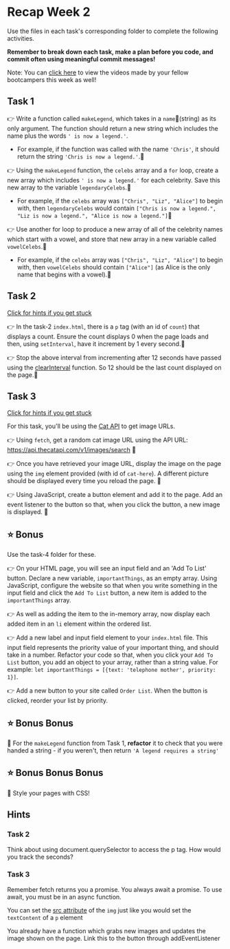 # Recap Week 2

Use the files in each task's corresponding folder to complete the following activities.

**Remember to break down each task, make a plan before you code, and commit often using meaningful commit messages!**

Note: You can [click here](https://docs.google.com/spreadsheets/d/1ZtNGUhP50j8S2Qn1i0VwlHlfYH0QpIs5iVYyGKnl3LU/edit?usp=sharing) to view the videos made by your fellow bootcampers this week as well!

## Task 1

👉 Write a function called `makeLegend`, which takes in a `name`🧩(string) as its only argument. The function should return a new string which includes the name plus the words `' is now a legend.'`.    

- For example, if the function was called with the name `'Chris'`, it should return the string `'Chris is now a legend.'`.🧩 

👉 Using the `makeLegend` function, the `celebs` array and a `for` loop, create a new array which includes `' is now a legend.'` for each celebrity. Save this new array to the variable `legendaryCelebs`.🧩

- For example, if the `celebs` array was `["Chris", "Liz", "Alice"]` to begin with, then `legendaryCelebs` would contain `["Chris is now a legend.", "Liz is now a legend.", "Alice is now a legend."]`🧩

👉 Use another for loop to produce a new array of all of the celebrity names which start with a vowel, and store that new array in a new variable called `vowelCelebs`.🧩

- For example, if the `celebs` array was `["Chris", "Liz", "Alice"]` to begin with, then `vowelCelebs` should contain `["Alice"]` (as Alice is the only name that begins with a vowel).🧩

## Task 2

[Click for hints if you get stuck](#hints)

👉 In the task-2 `index.html`, there is a `p` tag (with an id of `count`) that displays a count. Ensure the count displays 0 when the page loads and then, using `setInterval`, have it increment by 1 every second.🧩

👉 Stop the above interval from incrementing after 12 seconds have passed using the [clearInterval](https://www.w3schools.com/jsref/met_win_clearinterval.asp) function. So 12 should be the last count displayed on the page.🧩

## Task 3

[Click for hints if you get stuck](#hints)

For this task, you'll be using the [Cat API](https://thecatapi.com/) to get image URLs.

👉 Using `fetch`, get a random cat image URL using the API URL: https://api.thecatapi.com/v1/images/search 🧩

👉 Once you have retrieved your image URL, display the image on the page using the `img` element provided (with id of `cat-here`). A different picture should be displayed every time you reload the page. 🧩

👉 Using JavaScript, create a button element and add it to the page. Add an event listener to the button so that, when you click the button, a new image is displayed. 🧩

## ⭐ Bonus

Use the task-4 folder for these.

👉 On your HTML page, you will see an input field and an 'Add To List' button. Declare a new variable, `importantThings`, as an empty array. Using JavaScript, configure the website so that when you write something in the input field and click the `Add To List` button, a new item is added to the `importantThings` array.

👉 As well as adding the item to the in-memory array, now display each added item in an `li` element within the ordered list.

👉 Add a new label and input field element to your `index.html` file. This input field represents the priority value of your important thing, and should take in a number. Refactor your code so that, when you click your `Add To List` button, you add an object to your array, rather than a string value. For example: `let importantThings = [{text: 'telephone mother', priority: 1}]`.

👉 Add a new button to your site called `Order List`. When the button is clicked, reorder your list by priority.

## ⭐ Bonus Bonus

🎉 For the `makeLegend` function from Task 1, **refactor** it to check that you were handed a string - if you weren't, then return `'A legend requires a string'`

## ⭐ Bonus Bonus Bonus

🎉 Style your pages with CSS!

## Hints

### Task 2

Think about using document.querySelector to access the p tag. How would you track the seconds?

### Task 3

Remember fetch returns you a promise. You always await a promise. To use await, you must be in an async function.

You can set the [src attribute](https://www.w3schools.com/jsref/met_win_clearinterval.asp) of the `img` just like you would set the `textContent` of a `p` element

You already have a function which grabs new images and updates the image shown on the page. Link this to the button through addEventListener
